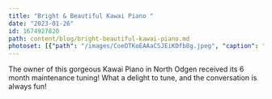 ```yaml
---
title: "Bright & Beautiful Kawai Piano "
date: "2023-01-26"
id: 1674927820
path: content/blog/bright-beautiful-kawai-piano.md
photoset: [{"path": "/images/CoeDTKoEAAaCSJEiKDfb8g.jpeg", "caption": "Very clean and new Kawai ", "thumbnail": "True"}, {"path": "/images/mBSoEowayZrtuTUqFZVmrp.jpeg", "caption": "A ray of perfect piano colors! "}, {"path": "/images/LbFNXBCRQnMSRvwefnB5nR.jpeg", "caption": "This Kawai is ready to play!! "}]
---
```

The owner of this gorgeous Kawai Piano in North Odgen received its 6 month maintenance tuning! What a delight to tune, and the conversation is always fun!
